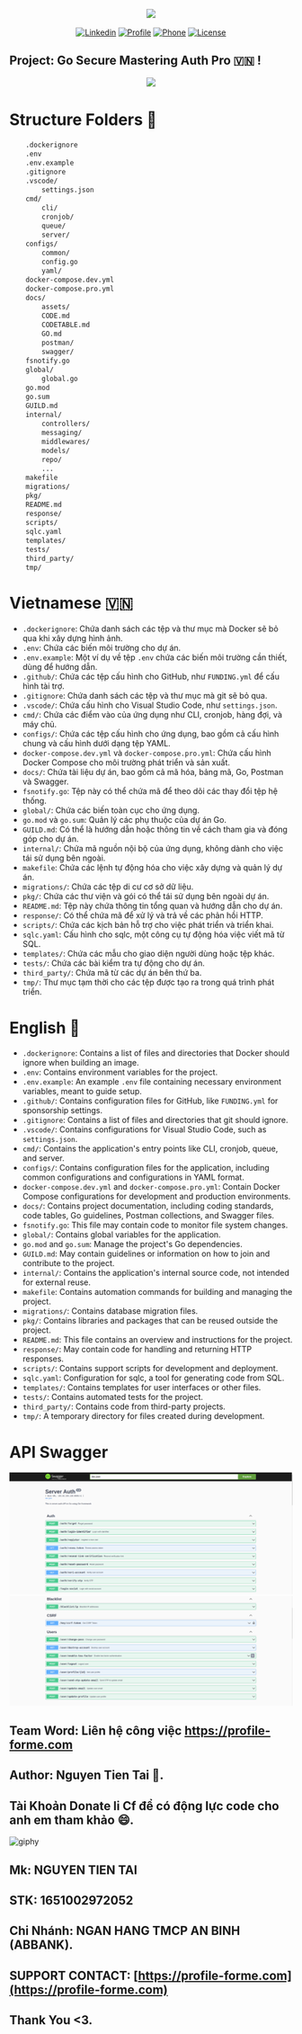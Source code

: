 <p align="center"><a href="https://profile-forme.com/" target="_blank"><img src="https://res.cloudinary.com/ecommerce2021/image/upload/v1659065987/avatar/logo_begsn1.png" width="300"></a></p>

<p align="center">
<a href="https://www.linkedin.com/in/tai-nguyen-tien-787545213/"><img src="https://img.icons8.com/color/48/000000/linkedin-circled--v1.png" alt="Linkedin"></a>
<a href="https://profile-forme.surge.sh"><img src="https://img.icons8.com/color/48/000000/internet--v1.png" alt="Profile"></a>
<a href="tel:0798805741"><img src="https://img.icons8.com/color/48/000000/apple-phone.png" alt="Phone"></a>
<a href = "mailto:nguyentientai10@gmail.com"><img src="https://img.icons8.com/fluency/48/000000/send-mass-email.png" alt="License"></a>
</p>

## Project: Go Secure Mastering Auth Pro 🇻🇳 !

<!-- go run gif -->
<div align="center">
  <a href="https://go.dev/"><img src="https://raw.githubusercontent.com/fdhhhdjd/fdhhhdjd/main/assets/go_run.gif"></a>
</div>
<!-- go run gif -->

# Structure Folders 📁

```
    .dockerignore
    .env
    .env.example
    .gitignore
    .vscode/
        settings.json
    cmd/
        cli/
        cronjob/
        queue/
        server/
    configs/
        common/
        config.go
        yaml/
    docker-compose.dev.yml
    docker-compose.pro.yml
    docs/
        assets/
        CODE.md
        CODETABLE.md
        GO.md
        postman/
        swagger/
    fsnotify.go
    global/
        global.go
    go.mod
    go.sum
    GUILD.md
    internal/
        controllers/
        messaging/
        middlewares/
        models/
        repo/
        ...
    makefile
    migrations/
    pkg/
    README.md
    response/
    scripts/
    sqlc.yaml
    templates/
    tests/
    third_party/
    tmp/
```

# Vietnamese 🇻🇳

- `.dockerignore`: Chứa danh sách các tệp và thư mục mà Docker sẽ bỏ qua khi xây dựng hình ảnh.
- `.env`: Chứa các biến môi trường cho dự án.
- `.env.example`: Một ví dụ về tệp `.env` chứa các biến môi trường cần thiết, dùng để hướng dẫn.
- `.github/`: Chứa các tệp cấu hình cho GitHub, như `FUNDING.yml` để cấu hình tài trợ.
- `.gitignore`: Chứa danh sách các tệp và thư mục mà git sẽ bỏ qua.
- `.vscode/`: Chứa cấu hình cho Visual Studio Code, như `settings.json`.
- `cmd/`: Chứa các điểm vào của ứng dụng như CLI, cronjob, hàng đợi, và máy chủ.
- `configs/`: Chứa các tệp cấu hình cho ứng dụng, bao gồm cả cấu hình chung và cấu hình dưới dạng tệp YAML.
- `docker-compose.dev.yml` và `docker-compose.pro.yml`: Chứa cấu hình Docker Compose cho môi trường phát triển và sản xuất.
- `docs/`: Chứa tài liệu dự án, bao gồm cả mã hóa, bảng mã, Go, Postman và Swagger.
- `fsnotify.go`: Tệp này có thể chứa mã để theo dõi các thay đổi tệp hệ thống.
- `global/`: Chứa các biến toàn cục cho ứng dụng.
- `go.mod` và `go.sum`: Quản lý các phụ thuộc của dự án Go.
- `GUILD.md`: Có thể là hướng dẫn hoặc thông tin về cách tham gia và đóng góp cho dự án.
- `internal/`: Chứa mã nguồn nội bộ của ứng dụng, không dành cho việc tái sử dụng bên ngoài.
- `makefile`: Chứa các lệnh tự động hóa cho việc xây dựng và quản lý dự án.
- `migrations/`: Chứa các tệp di cư cơ sở dữ liệu.
- `pkg/`: Chứa các thư viện và gói có thể tái sử dụng bên ngoài dự án.
- `README.md`: Tệp này chứa thông tin tổng quan và hướng dẫn cho dự án.
- `response/`: Có thể chứa mã để xử lý và trả về các phản hồi HTTP.
- `scripts/`: Chứa các kịch bản hỗ trợ cho việc phát triển và triển khai.
- `sqlc.yaml`: Cấu hình cho sqlc, một công cụ tự động hóa việc viết mã từ SQL.
- `templates/`: Chứa các mẫu cho giao diện người dùng hoặc tệp khác.
- `tests/`: Chứa các bài kiểm tra tự động cho dự án.
- `third_party/`: Chứa mã từ các dự án bên thứ ba.
- `tmp/`: Thư mục tạm thời cho các tệp được tạo ra trong quá trình phát triển.

# English 🏴󠁧󠁢󠁥󠁮󠁧󠁿

- `.dockerignore`: Contains a list of files and directories that Docker should ignore when building an image.
- `.env`: Contains environment variables for the project.
- `.env.example`: An example `.env` file containing necessary environment variables, meant to guide setup.
- `.github/`: Contains configuration files for GitHub, like `FUNDING.yml` for sponsorship settings.
- `.gitignore`: Contains a list of files and directories that git should ignore.
- `.vscode/`: Contains configurations for Visual Studio Code, such as `settings.json`.
- `cmd/`: Contains the application's entry points like CLI, cronjob, queue, and server.
- `configs/`: Contains configuration files for the application, including common configurations and configurations in YAML format.
- `docker-compose.dev.yml` and `docker-compose.pro.yml`: Contain Docker Compose configurations for development and production environments.
- `docs/`: Contains project documentation, including coding standards, code tables, Go guidelines, Postman collections, and Swagger files.
- `fsnotify.go`: This file may contain code to monitor file system changes.
- `global/`: Contains global variables for the application.
- `go.mod` and `go.sum`: Manage the project's Go dependencies.
- `GUILD.md`: May contain guidelines or information on how to join and contribute to the project.
- `internal/`: Contains the application's internal source code, not intended for external reuse.
- `makefile`: Contains automation commands for building and managing the project.
- `migrations/`: Contains database migration files.
- `pkg/`: Contains libraries and packages that can be reused outside the project.
- `README.md`: This file contains an overview and instructions for the project.
- `response/`: May contain code for handling and returning HTTP responses.
- `scripts/`: Contains support scripts for development and deployment.
- `sqlc.yaml`: Configuration for sqlc, a tool for generating code from SQL.
- `templates/`: Contains templates for user interfaces or other files.
- `tests/`: Contains automated tests for the project.
- `third_party/`: Contains code from third-party projects.
- `tmp/`: A temporary directory for files created during development.

# API Swagger

<img alt="Swagger API Documentation" src="./docs/assets/swagger1.png">
<img alt="Swagger API Documentation" src="./docs/assets/swagger2.png">

## Team Word: Liên hệ công việc https://profile-forme.com

## Author: Nguyen Tien Tai 🚩.

## Tài Khoản Donate li Cf để có động lực code cho anh em tham khảo 😄.

![giphy](https://3.bp.blogspot.com/-SzGvXn2sTmw/V6k-90GH3ZI/AAAAAAAAIsk/Q678Pil-0kITLPa3fD--JkNdnJVKi_BygCLcB/s1600/cf10-fbc08%2B%25281%2529.gif)

## Mk: NGUYEN TIEN TAI

## STK: 1651002972052

## Chi Nhánh: NGAN HANG TMCP AN BINH (ABBANK).

## SUPPORT CONTACT: [https://profile-forme.com](https://profile-forme.com)

## Thank You <3.
